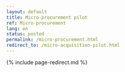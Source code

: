 ```yaml
---
layout: default
title: Micro-procurement pilot
ref: Micro-procurement
lang: en
status: posted
permalink: /micro-procurement.html
redirect_to: /micro-acquisition-pilot.html
---
```

<!--markdownlint-disable MD022-->
{% include page-redirect.md %}
